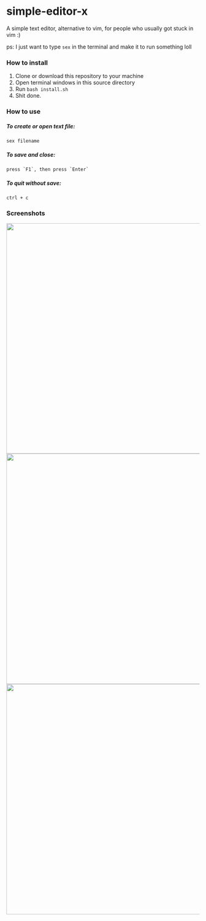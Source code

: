 # simple-editor-x

A simple text editor, alternative to vim, for people who usually got stuck in vim :)

ps: I just want to type `sex` in the terminal and make it to run something loll

### How to install

1. Clone or download this repository to your machine
2. Open terminal windows in this source directory
3. Run `bash install.sh`
4. Shit done.

### How to use

##### To create or open text file:
~~~~
sex filename
~~~~

##### To save and close:
~~~~
press `F1`, then press `Enter`
~~~~

##### To quit without save:
~~~~
ctrl + c
~~~~

### Screenshots
<img src="https://lh3.googleusercontent.com/yAQVQPRVzr7rj9b7NfYM52gUgkV816mQ5W-54Kn0M826Ah4Kywqafi6DWxFXhUOOTM44wTG9HhSpYMH_SBlwwb0-ojH8mQAoBepEQWLHe9ed4pf8FuWWBl2fVXM6jNQ3gvibYAhLoAJQt4Jv9KVBXyuszpR40OdTw846lBb4IehX-GaXZYdcm0os-r11mGQVVeWkrsMh8U66vsNYLdpkIus32fMwQr4SFQDU79N_6ODtVQNyEJRx4IyF_8Lio4AiRDfGVrKEacK5FAVbsnIcLd3SsYEzxK9FES3ol_cvspPG4UEnfBCHKw2mTDo0PsZ1DyKywL1YXqDMsq8Ce5uYGgvGH6__Rupw0uvmmRsSRQnh47lfHZyeg12pUjihp07l9mZfZmhHPgEytpf2T-sjvZJ5SBIMIgrWsQ3QWGSKICGqJhY--yCDUll95LohnvYzd_scVM8ZOcGvFhDhr5ns_peQVY6YDQKVnhEwzUXT-xsqsoaqTtB5BAmQUXY0_yvz5CxXJP-ggBPSaoaYPkbNSBVCdq9wm-ClE5Q2CQhFApI740DPnTOf_6xNtSSWnu6Li5br8_XPqqXJWARyU9lpocNASoQc-Nuj8Ao0eofU_bN5Ttu6nksjTQy5DU6y1eNmyWPbobMhAHs3bfzye205yWfQipPYwStN=w1648-h790-no" width="600px">
<img src="https://lh3.googleusercontent.com/Bs_eblIlEzT4TjBT8Nt9trE-XraU7jRyWbJTE-fC-wbN7vY29XQm8djbg24hR_3ttfiP7AeSjCmfndPxfjzjqJsi5B4Jg28rDJ0R0RfcXwBVMeW237jaGCNT91Ohy7A5GDZjAZ4QpS93LJfY4boeqoAOuEEEJ3B_aoCaPydAxyh9qdA9Y0-U99hsDSdhqhWigNKOvYb4rlPuuGRUIuORYzbfWeUdkjgguhGPryieQ667qH2mUWMGe0P-X9y_gHp2Mta5CwrusLUvUBtNfmaXlF-8wbUfvVF4EPBLmjXcsv01_ZfsxhXs1RVM5Lk2e87xZqJT3x_rlEL6rkiVpBzu2YxuBhAvs2qSGMgUVezG5YsQ3_kUIWEk00U9tQHqAve5gktj4D60kHp1xkCRyoh3vyWyCfDPJ5UGPF8S-quUS0Iqo1yY4WJ47wcyJWvOmzkxI8S8OhnwfSWzLjTxTASaKfCIXY9PJQcBu96ACj8wZ_KLETGIfu_gNTqRixB-JH9hZ_JwlXGvMKtrvilo6aKJFHZF5-xa27fPGWx8_Pg7eMZN3znKF7eTwWeNw8wdyCviqXmr1DGo_x08ghjMTYuZ0WwpBmnk6OJD76lJizH1cP6qoMsuPnn1C8XDRYMwYojIKksjk-cB0CpwtWXK4HgNx2a41l9-Q0iE=w828-h661-no" width="600px">
<img src="https://lh3.googleusercontent.com/z3U7M8tCwuHaT_2URgKG1ygjVkmXb-EpFt9xzn6MSWVtDe1Ivx-Io6PZx8VF4qchjSr1lOlFCZ3PGqVTdff8tcUTM12ZI5BIodGfk91_H1PJm8aGQ1tPcqxvzkRdiNLZpa9MSfl2hYfhIOjQ6GLYuN43Y7VEc6x7nxiA9AHn5t3XqUt4n4MKB_IDcpQSCP_qoKOwd49JscSA1tqivoRuXSiU60Tce1ADbjZqX4hBlum497IWrBuBbkodKdMJzrWu5He5Y_Wazu1owbYrhLuXjtl7cJnsiXI37SYd2V-Ag8BXfHY8_hxuOgJdDzuTitbuNOGJuInzmY0E9F02XW8la_x5UGT1mvftYWmF4AgZbDPrp0ENvPINKy0mqeGPpUdeTA1XhCKAgO0YQdz5mTWgwI-IogeFvMFUUqsOEwrd5EeqgueweeimqtgMVx-sziDKADHbQasViNhjhNUW7JUrKhdTF1oJXwXOw39A6Vd-Fgq1TvZC2oqOyyYEy0JVAdBSCi8tLXGE3hZfKdDsQ39RNByrJhlwHEmwaMOokSaawER7ajoTH5mo9lFN3dLs7jyoLEQLJLcLIde6I990b3qCv3Fvm1WlexpVrbEvHBOsvdqKZk_cBBecIb8FHx7DAQAjrXgHNRovQyElR788fJr2hsDeU7NhHkpz=w1570-h1250-no" width="600px">
